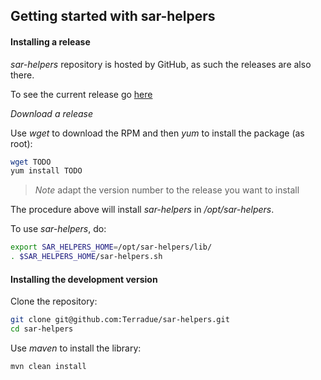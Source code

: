 ## Getting started with sar-helpers

#### Installing a release

_sar-helpers_ repository is hosted by GitHub, as such the releases are also there.

To see the current release go [here](https://github.com/Terradue/sar-helpers/releases)

*Download a release*

Use _wget_ to download the RPM and then _yum_ to install the package (as root):

```bash
wget TODO
yum install TODO
```

> *Note* adapt the version number to the release you want to install

The procedure above will install _sar-helpers_ in _/opt/sar-helpers_.

To use _sar-helpers_, do:

```bash
export SAR_HELPERS_HOME=/opt/sar-helpers/lib/
. $SAR_HELPERS_HOME/sar-helpers.sh
```

#### Installing the development version

Clone the repository:

```bash 
git clone git@github.com:Terradue/sar-helpers.git
cd sar-helpers
```

Use _maven_ to install the library:

```bash
mvn clean install
```

